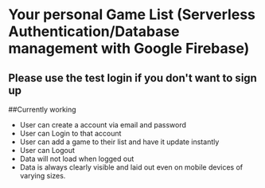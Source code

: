 # Your personal Game List (Serverless Authentication/Database management with Google Firebase)
## Please use the test login if you don't want to sign up

##Currently working
* User can create a account via email and password
* User can Login to that account
* User can add a game to their list and have it update instantly
* User can Logout
* Data will not load when logged out
* Data is always clearly visible and laid out even on mobile devices of varying sizes.
